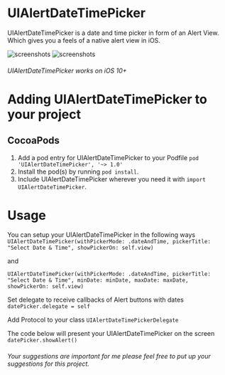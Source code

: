 # UIAlertDateTimePicker
UIAlertDateTimePicker is a date and time picker in form of an Alert View. Which gives you a feels of a native alert view in iOS.


![screenshots](https://user-images.githubusercontent.com/27779489/55546902-d1e20800-56ed-11e9-89ba-aa61147145ab.png)
![screenshots](https://user-images.githubusercontent.com/27779489/55546903-d1e20800-56ed-11e9-88c3-741f7bbd065b.png)

###### UIAlertDateTimePicker works on iOS 10+  


# Adding UIAlertDateTimePicker to your project
## CocoaPods
1. Add a pod entry for UIAlertDateTimePicker to your Podfile ```pod 'UIAlertDateTimePicker', '~> 1.0'```
2. Install the pod(s) by running ```pod install```.
3. Include UIAlertDateTimePicker wherever you need it with ```import UIAlertDateTimePicker```.

# Usage
You can setup your UIAlertDateTimePicker in the following ways  
```UIAlertDateTimePicker(withPickerMode: .dateAndTime, pickerTitle: "Select Date & Time", showPickerOn: self.view)```  
  
and  
  
```UIAlertDateTimePicker(withPickerMode: .dateAndTime, pickerTitle: "Select Date & Time", minDate: minDate, maxDate: maxDate, showPickerOn: self.view)```  

Set delegate to receive callbacks of Alert buttons with dates  
```datePicker.delegate = self```  
  
Add Protocol to your class ```UIAlertDateTimePickerDelegate```  
  
The code below will present your UIAlertDateTimePicker on the screen  
```datePicker.showAlert()```  


###### Your suggestions are important for me please feel free to put up your suggestions for this project.
